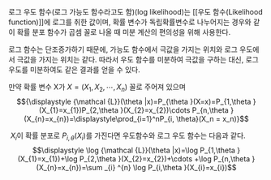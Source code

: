로그 우도 함수(로그 가능도 함수라고도 함)(log likelihood)는 [[우도 함수(Likelihood function)]]에 로그를 취한 값이며, 확률 변수가 독립확률변수로 나누어지는 경우와 같이 확률 분포 함수가 곱셈 꼴로 나올 때 미분 계산의 편의성을 위해 사용한다. 

로그 함수는 단조증가하기 때문에, 가능도 함수에서 극값을 가지는 위치와 로그 우도에서 극값을 가지는 위치는 같다. 따라서 우도 함수를 미분하여 극값을 구하는 대신, 로그 우도를 미분하여도 같은 결과를 얻을 수 있다.

만약 확률 변수 X가 ${\displaystyle X=(X_{1},X_{2},\cdots ,X_{n})}$ 꼴로 주어져 있으며
$${\displaystyle {\mathcal {L}}(\theta |x)=P_{\theta }(X=x)=P_{1,\theta }(X_{1}=x_{1})P_{2,\theta }(X_{2}=x_{2})\cdots P_{n,\theta }(X_{n}=x_{n})=\displaystyle\prod_{i=1}^nP_{i, \theta}(X_n = x_n)}$$

 $X_i$이 확률 분포로 ${\displaystyle P_{i,\theta }(X_{i})}$를 가진다면 우도함수와 로그 우도 함수는 다음과 같다.
$$\displaystyle \log {\mathcal {L}}(\theta |x)=\log P_{1,\theta }(X_{1}=x_{1})+\log P_{2,\theta }(X_{2}=x_{2})+\cdots +\log P_{n,\theta }(X_{n}=x_{n})=\sum _{i} ^{n} \log P_{i,\theta }(X_{i}=x_{i})$$
